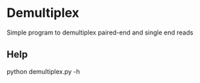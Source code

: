# Demultiplex
Simple program to demultiplex paired-end and single end reads


## Help
python demultiplex.py -h

